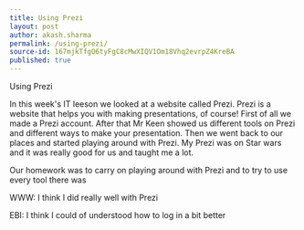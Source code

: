 ```yaml
---
title: Using Prezi
layout: post
author: akash.sharma
permalink: /using-prezi/
source-id: 167mjkTfgO6tyFgC8cMwXIQV1Om18Vhq2evrpZ4KreBA
published: true
---
```

Using Prezi

In this week's IT leeson we looked at a website called Prezi. Prezi is a website that helps you with making presentations, of course! First of all we made a Prezi account. After that Mr Keen showed us different tools on Prezi and different ways to make your presentation. Then we went back to our places and started playing around with Prezi. My Prezi was on Star wars and it was really good for us and taught me a lot.

 Our homework was to carry on playing around with Prezi and to try to use every tool there was

WWW: I think I did really well with Prezi

EBI: I think I could of understood how to log in a bit better

